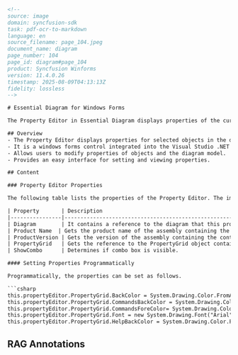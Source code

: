 ```html
<!-- 
source: image
domain: syncfusion-sdk
task: pdf-ocr-to-markdown
language: en
source_filename: page_104.jpeg
document_name: diagram
page_number: 104
page_id: diagram#page_104
product: Syncfusion Winforms
version: 11.4.0.26
timestamp: 2025-08-09T04:13:13Z
fidelity: lossless
-->

# Essential Diagram for Windows Forms

The Property Editor in Essential Diagram displays properties of the currently selected object(s) in the diagram. It is a windows forms control that can be added to the Visual Studio .NET toolbox. It also allows the users to set or modify various properties of the objects or the model. The Property Editor provides an easy interface, to set and view various property settings.

## Overview
- The Property Editor displays properties for selected objects in the diagram.
- It is a windows forms control integrated into the Visual Studio .NET toolbox.
- Allows users to modify properties of objects and the diagram model.
- Provides an easy interface for setting and viewing properties.

## Content

### Property Editor Properties

The following table lists the properties of the Property Editor. The important property of the Property Editor is the **Diagram** property.

| Property       | Description                                                                                                             |
|----------------|-------------------------------------------------------------------------------------------------------------------------|
| Diagram        | It contains a reference to the diagram that this property editor is attached to. The property editor receives events from the diagram when the current selection changes. It updates the currently displayed object in the property editor. |
| Product Name  | Gets the product name of the assembly containing the control.                                                          |
| ProductVersion | Gets the version of the assembly containing the control.                                                              |
| PropertyGrid   | Gets the reference to the PropertyGrid object contained by this property editor.                                      |
| ShowCombo      | Determines if combo box is visible.                                                                                  |

#### Setting Properties Programmatically

Programmatically, the properties can be set as follows.

```csharp
this.propertyEditor.PropertyGrid.BackColor = System.Drawing.Color.FromArgb(((System.Byte)(227)), ((System.Byte)(239)), ((System.Byte)(255)));
this.propertyEditor.PropertyGrid.CommandsBackColor = System.Drawing.Color.FromArgb(((System.Byte)(227)), ((System.Byte)(239)), ((System.Byte)(255)));
this.propertyEditor.PropertyGrid.CommandsForeColor= System.Drawing.Color.MidnightBlue;
this.propertyEditor.PropertyGrid.Font = new System.Drawing.Font("Arial", 8.25F, System.Drawing.FontStyle.Regular, System.Drawing.GraphicsUnit.Point, ((System.Byte)(0)));
this.propertyEditor.PropertyGrid.HelpBackColor = System.Drawing.Color.FromArgb(((System.Byte)(227)), ((System.Byte)239)), ((System.Byte)(255)));
```

## RAG Annotations
<!-- tags: [SyncfusionWinforms, PropertyEditor, DiagramControl, WindowsForms, Properties, PropertyGrid] keywords: [Property Editor, Diagram, PropertyGrid, Windows Forms, control properties, programmatically, essential diagram] -->
```